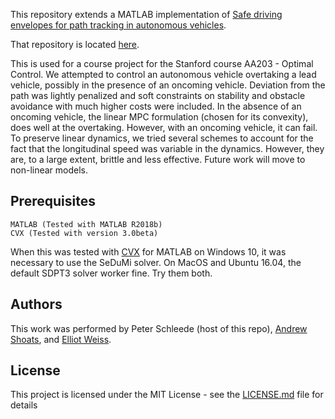 This repository extends a MATLAB implementation of [Safe driving envelopes for path tracking in autonomous vehicles](https://www.sciencedirect.com/science/article/pii/S0967066116300831).

That repository is located [here](https://github.com/petershlady/AutonomousDrivingEnvelopes).

This is used for a course project for the Stanford course AA203 - Optimal Control. We attempted to control an autonomous vehicle overtaking a lead vehicle, possibly in the presence of an oncoming vehicle. Deviation from the path was lightly penalized and soft constraints on stability and obstacle avoidance with much higher costs were included. In the absence of an oncoming vehicle, the linear MPC formulation (chosen for its convexity), does well at the overtaking. However, with an oncoming vehicle, it can fail. To preserve linear dynamics, we tried several schemes to account for the fact that the longitudinal speed was variable in the dynamics. However, they are, to a large extent, brittle and less effective. Future work will move to non-linear models.

## Prerequisites

```
MATLAB (Tested with MATLAB R2018b)
CVX (Tested with version 3.0beta)
```
When this was tested with [CVX](http://cvxr.com/cvx/) for MATLAB on Windows 10, it was necessary to use the SeDuMi solver. On MacOS and Ubuntu 16.04, the default SDPT3 solver worker fine. Try them both.

## Authors
This work was performed by Peter Schleede (host of this repo), [Andrew Shoats](https://github.com/ashoats), and [Elliot Weiss](https://github.com/elliotdw).

## License

This project is licensed under the MIT License - see the [LICENSE.md](LICENSE.md) file for details
